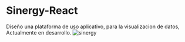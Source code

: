 # Sinergy-React
Diseño una plataforma de uso aplicativo, para la visualizacion de datos, Actualmente  en desarrollo.
![sinergy](https://github.com/jefersonqui/Sinergy-React/assets/110499641/63d14d7c-2e97-44e3-adc0-45fd7ca487ed)
